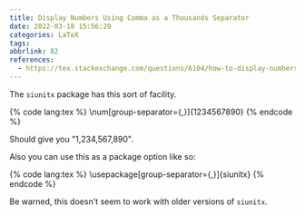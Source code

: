 ```yaml
---
title: Display Numbers Using Comma as a Thousands Separator
date: 2022-03-18 15:56:29
categories: LaTeX
tags:
abbrlink: 82
references:
  - https://tex.stackexchange.com/questions/6104/how-to-display-numbers-using-comma-as-a-thousands-separator
---
```

The `siunitx` package has this sort of facility.

{% code lang:tex %}
\num[group-separator={,}]{1234567890}
{% endcode %}

Should give you "1,234,567,890".

Also you can use this as a package option like so:

{% code lang:tex %}
\usepackage[group-separator={,}]{siunitx}
{% endcode %}

Be warned, this doesn't seem to work with older versions of `siunitx`.
